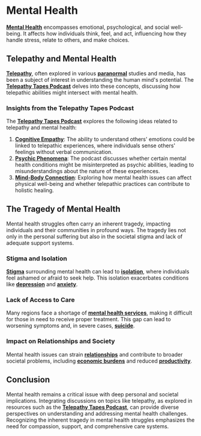 # Mental Health

[**Mental Health**](MENTAL_HEALTH.md) encompasses emotional, psychological, and social well-being. It affects how individuals think, feel, and act, influencing how they handle stress, relate to others, and make choices.

## **Telepathy and Mental Health**

[**Telepathy**](../../../literary_products/joes_notes/TELEPATHY.md), often explored in various [**paranormal**](https://en.wikipedia.org/wiki/Paranormal) studies and media, has been a subject of interest in understanding the human mind's potential. The [**Telepathy Tapes Podcast**](https://thetelepathytapes.com/) delves into these concepts, discussing how telepathic abilities might intersect with mental health.

### Insights from the Telepathy Tapes Podcast

The [**Telepathy Tapes Podcast**](https://thetelepathytapes.com/) explores the following ideas related to telepathy and mental health:

1. [**Cognitive Empathy**](../../../literary_products/joes_notes/COGNITIVE_EMPATHY.md): The ability to understand others' emotions could be linked to telepathic experiences, where individuals sense others' feelings without verbal communication.
2. [**Psychic Phenomena**](../../../literary_products/joes_notes/PSYCHIC_PHENOMENA.md): The podcast discusses whether certain mental health conditions might be misinterpreted as psychic abilities, leading to misunderstandings about the nature of these experiences.
3. [**Mind-Body Connection**](../../../literary_products/joes_notes/MIND_BODY_CONNECTION.md): Exploring how mental health issues can affect physical well-being and whether telepathic practices can contribute to holistic healing.

## **The Tragedy of Mental Health**

Mental health struggles often carry an inherent tragedy, impacting individuals and their communities in profound ways. The tragedy lies not only in the personal suffering but also in the societal stigma and lack of adequate support systems.

### **Stigma and Isolation**

[**Stigma**](../../../literary_products/joes_notes/STIGMA.md) surrounding mental health can lead to [**isolation**](https://en.wikipedia.org/wiki/Social_isolation), where individuals feel ashamed or afraid to seek help. This isolation exacerbates conditions like [**depression**](https://en.wikipedia.org/wiki/Depression_\(mood\)) and [**anxiety**](https://en.wikipedia.org/wiki/Anxiety).

### **Lack of Access to Care**

Many regions face a shortage of [**mental health services**](../../../literary_products/joes_notes/MENTAL_HEALTH_SERVICES.md), making it difficult for those in need to receive proper treatment. This gap can lead to worsening symptoms and, in severe cases, [**suicide**](https://en.wikipedia.org/wiki/Suicide).

### **Impact on Relationships and Society**

Mental health issues can strain [**relationships**](../../../literary_products/joes_notes/RELATIONSHIPS.md) and contribute to broader societal problems, including [**economic burdens**](../../../literary_products/joes_notes/ECONOMIC_BURDEN.md) and reduced [**productivity**](../../../literary_products/joes_notes/PRODUCTIVITY.md).

## **Conclusion**

Mental health remains a critical issue with deep personal and societal implications. Integrating discussions on topics like telepathy, as explored in resources such as the [**Telepathy Tapes Podcast**](https://thetelepathytapes.com/), can provide diverse perspectives on understanding and addressing mental health challenges. Recognizing the inherent tragedy in mental health struggles emphasizes the need for compassion, support, and comprehensive care systems.
